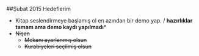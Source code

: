 ##Şubat 2015 Hedeflerim

- Kitap seslendirmeye başlamış ol en azından bir demo yap. / **hazırlıklar tamam ama demo kaydı yapılmadı*** 
- ~~Nişan~~ 
    - ~~Mekanı ayarlanmış olsun~~
    - ~~Kurabiyeleri seçilmiş olsun~~ 
